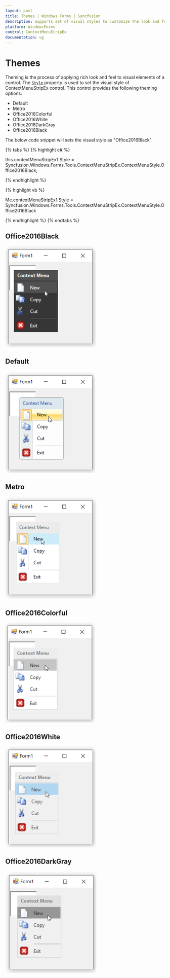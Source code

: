 ```yaml
---
layout: post
title: Themes | Windows Forms | Syncfusion
description: Supports set of visual styles to customize the look and feel of ContextMenuStripEx control
platform: WindowsForms
control: ContextMenuStripEx
documentation: ug
---
```


# Themes

Theming is the process of applying rich look and feel to visual elements of a control. The [`Style`](https://help.syncfusion.com/cr/windowsforms/Syncfusion.Tools.Windows~Syncfusion.Windows.Forms.Tools.ContextMenuStripEx~Style.html) property is used to set the visual style of ContextMenuStripEx control. This control provides the following theming options:

* Default
* Metro
* Office2016Colorful
* Office2016White
* Office2016DarkGray
* Office2016Black


The below code snippet will sets the visual style as "Office2016Black".

   {% tabs %}
   {% highlight c# %}

   this.contextMenuStripEx1.Style = Syncfusion.Windows.Forms.Tools.ContextMenuStripEx.ContextMenuStyle.Office2016Black;

   {% endhighlight %}

   {% highlight vb %}

   Me.contextMenuStripEx1.Style = Syncfusion.Windows.Forms.Tools.ContextMenuStripEx.ContextMenuStyle.Office2016Black

   {% endhighlight %}
   {% endtabs %}


## Office2016Black

![Office2016Black](Theme_Images/Office2016Black.png)

## Default

![Default](Theme_Images/Default.png)

## Metro

![Metro](Theme_Images/Metro.png)

## Office2016Colorful

![Office2016Colorful](Theme_Images/Office2016Colorful.png)

## Office2016White

![Office2016White](Theme_Images/Office2016White.png)

## Office2016DarkGray

![Office2016DarkGray](Theme_Images/Office2016DarkGray.png)

